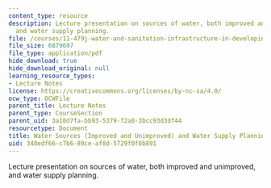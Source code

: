 ```yaml
---
content_type: resource
description: Lecture presentation on sources of water, both improved and unimproved,
  and water supply planning.
file: /courses/11-479j-water-and-sanitation-infrastructure-in-developing-countries-spring-2007/348edf66c7b689ceaf8d5729f0f8b891_lect5_1.pdf
file_size: 6879697
file_type: application/pdf
hide_download: true
hide_download_original: null
learning_resource_types:
- Lecture Notes
license: https://creativecommons.org/licenses/by-nc-sa/4.0/
ocw_type: OCWFile
parent_title: Lecture Notes
parent_type: CourseSection
parent_uid: 3a10d7fa-bb93-5379-f2a0-3bcc93d3df44
resourcetype: Document
title: Water Sources (Improved and Unimproved) and Water Supply Planning
uid: 348edf66-c7b6-89ce-af8d-5729f0f8b891
---
```

Lecture presentation on sources of water, both improved and unimproved, and water supply planning.